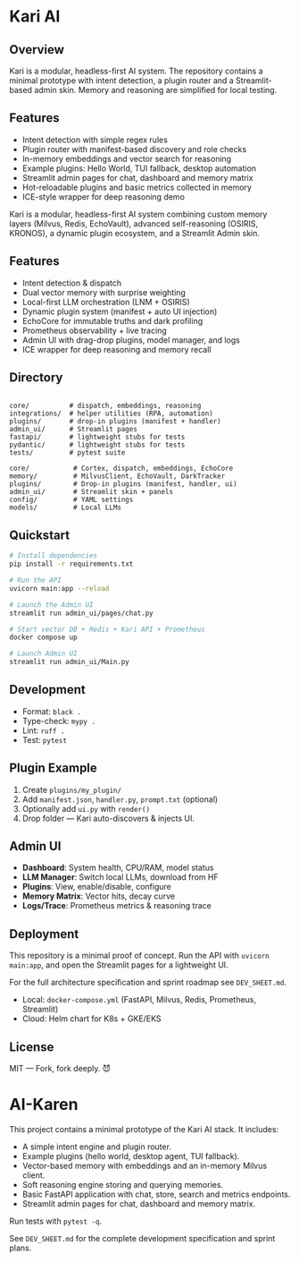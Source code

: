 # Kari AI

## Overview

Kari is a modular, headless-first AI system. The repository contains a minimal
prototype with intent detection, a plugin router and a Streamlit-based admin
skin. Memory and reasoning are simplified for local testing.

## Features

* Intent detection with simple regex rules
* Plugin router with manifest-based discovery and role checks
* In-memory embeddings and vector search for reasoning
* Example plugins: Hello World, TUI fallback, desktop automation
* Streamlit admin pages for chat, dashboard and memory matrix
* Hot-reloadable plugins and basic metrics collected in memory
* ICE-style wrapper for deep reasoning demo

Kari is a modular, headless-first AI system combining custom memory layers (Milvus, Redis, EchoVault), advanced self-reasoning (OSIRIS, KRONOS), a dynamic plugin ecosystem, and a Streamlit Admin skin.

## Features

* Intent detection & dispatch
* Dual vector memory with surprise weighting
* Local-first LLM orchestration (LNM + OSIRIS)
* Dynamic plugin system (manifest + auto UI injection)
* EchoCore for immutable truths and dark profiling
* Prometheus observability + live tracing
* Admin UI with drag-drop plugins, model manager, and logs
* ICE wrapper for deep reasoning and memory recall


## Directory

```

core/          # dispatch, embeddings, reasoning
integrations/  # helper utilities (RPA, automation)
plugins/       # drop-in plugins (manifest + handler)
admin_ui/      # Streamlit pages
fastapi/       # lightweight stubs for tests
pydantic/      # lightweight stubs for tests
tests/         # pytest suite

core/           # Cortex, dispatch, embeddings, EchoCore
memory/         # MilvusClient, EchoVault, DarkTracker
plugins/        # Drop-in plugins (manifest, handler, ui)
admin_ui/       # Streamlit skin + panels
config/         # YAML settings
models/         # Local LLMs

```

## Quickstart

```bash
# Install dependencies
pip install -r requirements.txt

# Run the API
uvicorn main:app --reload

# Launch the Admin UI
streamlit run admin_ui/pages/chat.py

# Start vector DB + Redis + Kari API + Prometheus
docker compose up

# Launch Admin UI
streamlit run admin_ui/Main.py

```

## Development

* Format: `black .`
* Type-check: `mypy .`
* Lint: `ruff .`
* Test: `pytest`

## Plugin Example

1. Create `plugins/my_plugin/`
2. Add `manifest.json`, `handler.py`, `prompt.txt` (optional)
3. Optionally add `ui.py` with `render()`
4. Drop folder — Kari auto-discovers & injects UI.

## Admin UI

* **Dashboard**: System health, CPU/RAM, model status
* **LLM Manager**: Switch local LLMs, download from HF
* **Plugins**: View, enable/disable, configure
* **Memory Matrix**: Vector hits, decay curve
* **Logs/Trace**: Prometheus metrics & reasoning trace

## Deployment

This repository is a minimal proof of concept. Run the API with
`uvicorn main:app`, and open the Streamlit pages for a lightweight UI.

For the full architecture specification and sprint roadmap see
`DEV_SHEET.md`.

* Local: `docker-compose.yml` (FastAPI, Milvus, Redis, Prometheus, Streamlit)
* Cloud: Helm chart for K8s + GKE/EKS

## License

MIT — Fork, fork deeply. 😈

# AI-Karen

This project contains a minimal prototype of the Kari AI stack. It includes:

- A simple intent engine and plugin router.
- Example plugins (hello world, desktop agent, TUI fallback).
- Vector-based memory with embeddings and an in-memory Milvus client.
- Soft reasoning engine storing and querying memories.
- Basic FastAPI application with chat, store, search and metrics endpoints.
- Streamlit admin pages for chat, dashboard and memory matrix.

Run tests with `pytest -q`.

See `DEV_SHEET.md` for the complete development specification and sprint plans.
